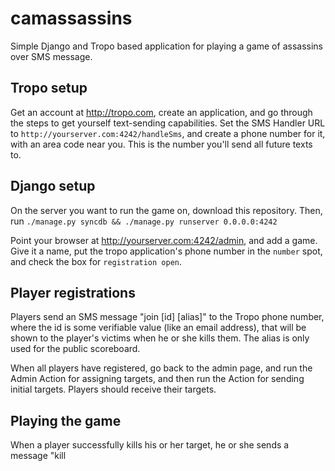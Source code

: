 # camassassins #

Simple Django and Tropo based application for playing a game of assassins over SMS message.

## Tropo setup ##

Get an account at http://tropo.com, create an application, and go through the 
steps to get yourself text-sending capabilities. Set the SMS Handler URL to
`http://yourserver.com:4242/handleSms`, and create a phone number for it, with
an area code near you. This is the number you'll send all future texts to.

## Django setup ##

On the server you want to run the game on, download this repository. Then, run
`./manage.py syncdb && ./manage.py runserver 0.0.0.0:4242`

Point your browser at http://yourserver.com:4242/admin, and add a game. Give it
a name, put the tropo application's  phone number in the `number` spot, and
check the box for `registration open`.

## Player registrations ##

Players send an SMS message "join [id] [alias]" to the Tropo phone number,
where the id is some verifiable value (like an email address), that will be
shown to the player's victims when he or she kills them. The alias is only used
for the public scoreboard.

When all players have registered, go back to the admin page, and run the Admin 
Action for assigning targets, and then run the Action for sending initial
targets. Players should receive their targets.

## Playing the game ##

When a player successfully kills his or her target, he or she sends a message
"kill 

